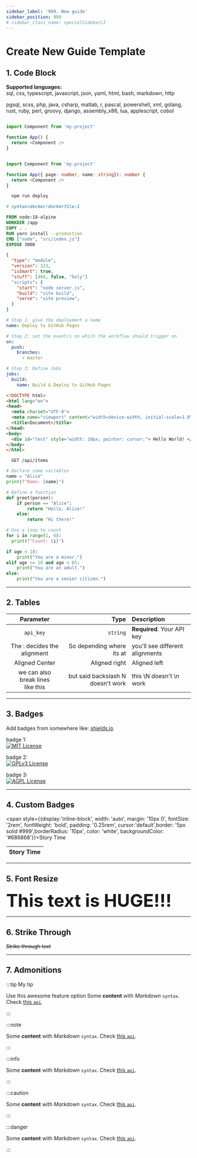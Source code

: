 ```yaml
---
sidebar_label: '999. New guide'
sidebar_position: 999
# sidebar_class_name: specialSidebarLI
---
```


# Create New Guide Template

## 1. Code Block

**Supported languages:**  
sql, css, typescript, javascript, json, yaml, html, bash, markdown, http

pgsql, scss, php, java, csharp, matlab, r, pascal, powershell, xml, golang, rust, ruby, perl, groovy, django, assembly_x86, lua, applescript, cobol


```javascript title="Javascript"

import Component from 'my-project'

function App() {
  return <Component />
}
```

```typescript title="Typescript"

import Component from 'my-project'

function App({ page: number, name: string}): number {
  return <Component />
}
```

```bash title="bash"
  npm run deploy
```

```dockerfile title="dockerfile"
# syntax=docker/dockerfile:1

FROM node:18-alpine
WORKDIR /app
COPY . .
RUN yarn install --production
CMD ["node", "src/index.js"]
EXPOSE 3000
```

```json title="json"
{
  "type": "module",
  "version": 123,
  "isSmart": true,
  "stuff": [404, false, "holy"]
  "scripts": {
    "start": "node server.js",
    "build": "vite build",
    "serve": "vite preview",
  }
}
```

```yaml title="yaml"
# Step 1: give the deployment a name
name: Deploy to GitHub Pages

# Step 2: set the event/s on which the workflow should trigger on
on:
  push:
    branches:
      - master

# Step 3: Define Jobs
jobs:
  build:
    name: Build & Deploy to GitHub Pages
```

```html title="html"
<!DOCTYPE html>
<html lang="en">
<head>
  <meta charset="UTF-8">
  <meta name="viewport" content="width=device-width, initial-scale=1.0">
  <title>Document</title>
</head>
<body>
  <div id="test" style="width: 10px; pointer: cursor;"> Hello World! </div>
</body>
</html>
```

```http
  GET /api/items
```

```python title="python"
# Declare some variables
name = "Alice"
print(f"Name: {name}")

# Define a function
def greet(person):
    if person == "Alice":
        return "Hello, Alice!"
    else:
        return "Hi there!"

# Use a loop to count
for i in range(1, 6):
  print(f"Count: {i}")

if age < 18:
    print("You are a minor.")
elif age >= 18 and age < 65:
    print("You are an adult.")
else:
    print("You are a senior citizen.")
```

--- 

## 2. Tables


| Parameter | Type     | Description                |
| :--------: | -------: | :------------------------- |
| `api_key` | `string` | **Required**. Your API key |
| The : decides the alignment | So depending where its at | you'll see different alignments |
| Aligned Center | Aligned right | Aligned left |
| we can also<br/>break lines<br/> like this | but said backslash N doesn't work | this \N doesn't \n work |

--- 

## 3. Badges

Add badges from somewhere like: [shields.io](https://shields.io/)

badge 1:  
[![MIT License](https://img.shields.io/badge/License-MIT-green.svg)](https://choosealicense.com/licenses/mit/)  

badge 2:  
[![GPLv3 License](https://img.shields.io/badge/License-GPL%20v3-yellow.svg)](https://opensource.org/licenses/)  

badge 3:  
[![AGPL License](https://img.shields.io/badge/license-AGPL-blue.svg)](http://www.gnu.org/licenses/agpl-3.0)  

--- 

## 4. Custom Badges

<span style={{display:'inline-block', width: 'auto', margin: '10px 0', fontSize: '2rem', fontWeight: 'bold', padding: '0.25rem', cursor:'default',border: '5px solid #999',borderRadius: '10px', color: 'white', backgroundColor: '#686868'}}>Story Time</span>  

|Story Time|
|-|

--- 

## 5. Font Resize

**<font size="7">This text is HUGE!!!</font>**

--- 

## 6. Strike Through

~~Strike through text~~

--- 

## 7. Admonitions

:::tip My tip

Use this awesome feature option
Some **content** with _Markdown_ `syntax`. Check [this `api`](#).

:::

:::note

Some **content** with _Markdown_ `syntax`. Check [this `api`](#).

:::

:::info

Some **content** with _Markdown_ `syntax`. Check [this `api`](#).

:::

:::caution

Some **content** with _Markdown_ `syntax`. Check [this `api`](#).

:::

:::danger

Some **content** with _Markdown_ `syntax`. Check [this `api`](#).

:::
